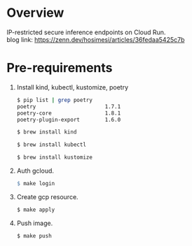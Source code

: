 # Overview
IP-restricted secure inference endpoints on Cloud Run.\
blog link: https://zenn.dev/hosimesi/articles/36fedaa5425c7b

# Pre-requirements
1. Install kind, kubectl, kustomize, poetry
    ```bash
    $ pip list | grep poetry
    poetry                      1.7.1
    poetry-core                 1.8.1
    poetry-plugin-export        1.6.0
    ```
    ```bash
    $ brew install kind
    ```
    ```bash
    $ brew install kubectl
    ```
    ```bash
    $ brew install kustomize
    ```

2. Auth gcloud.
    ```Makefile
    $ make login
    ```

3. Create gcp resource.
    ```bash
    $ make apply
    ```

4. Push image.
    ```bash
    $ make push
    ```

<!-- # How to use in local
```bash
cd path/to/inference_on_secure_cloud_run
```

## Train
1. Run train in local
    ```Makefile
    $ make train
    ```


## Inference Server
1. Upload to your trained model to GCS.
   ```bash
    $ gsutil cp train/model.pkl gs://inference-on-secure-cloud-run/artifacts/model.pkl
   ```

2. Edit docker-compose.yaml
    ```yaml
        environment:
        - CLOUDSDK_CONFIG=/root/.config/gcloud
        - GOOGLE_APPLICATION_CREDENTIALS=/root/.config/gcloud/application_default_credentials.json
        - GOOGLE_CLOUD_PROJECT=<your-project>
    ```

3. Run up.
    ```yaml
    $ docker compose up --build
    ```

# How to deploy
1. Set FIXME in code for your environment.
2. Plan
    ```bash
    $ terraform plan
    ```
3. Deploy
    ```bash
    $ terraform apply
    ```
4. Destroy
    ```bash
    $ terraform destroy
    ``` -->
